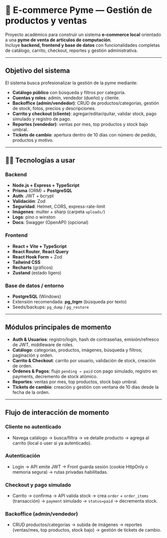 # 🛒 E-commerce Pyme — Gestión de productos y ventas

Proyecto académico para construir un sistema **e-commerce local** orientado a una **pyme de venta de artículos de computación**.  
Incluye **backend, frontend y base de datos** con funcionalidades completas de catálogo, carrito, checkout, reportes y gestión administrativa.

---

##  Objetivo del sistema
El sistema busca profesionalizar la gestión de la pyme mediante:

-  **Catálogo público** con búsqueda y filtros por categoría.
-  **Cuentas y roles**: admin, vendedor (dueño) y cliente.
-  **Backoffice (admin/vendedor)**: CRUD de productos/categorías, gestión de stock, fotos, precios y descripciones.
-  **Carrito y checkout (cliente)**: agregar/editar/quitar, validar stock, pago simulado y registro de pago.
- **Reportes (vendedor)**: ventas por mes, top productos y stock bajo umbral.
-  **Tickets de cambio**: apertura dentro de 10 días con número de pedido, productos y motivo.

---

## 🧑‍💻 Tecnologías a usar

### Backend
- **Node.js + Express + TypeScript**
- **Prisma** (ORM) + **PostgreSQL**
- **Auth**: JWT + bcrypt
- **Validación**: Zod
- **Seguridad**: Helmet, CORS, express-rate-limit
- **Imágenes**: multer + sharp (carpeta `uploads/`)
- **Logs**: pino o winston
- **Docs**: Swagger (OpenAPI) (opcional)

### Frontend
- **React + Vite + TypeScript**
- **React Router**, **React Query**
- **React Hook Form** + Zod
- **Tailwind CSS**
- **Recharts** (gráficos)
- **Zustand** (estado ligero)

### Base de datos / entorno
- **PostgreSQL** (Windows)
- Extensión recomendada: **pg_trgm** (búsqueda por texto)
- Seeds/backups: `pg_dump` / `pg_restore`

---

##  Módulos principales de momento
-  **Auth & Usuarios**: registro/login, hash de contraseñas, emisión/refresco de JWT, middleware de roles.
-  **Catálogo**: categorías, productos, imágenes, búsqueda y filtros; paginación y orden.
-  **Carrito & Checkout**: carrito por usuario, validación de stock, creación de orden.
-  **Órdenes & Pagos**: flujo `pending → paid` con pago simulado, registro en payments, decremento de stock atómico.
-  **Reportes**: ventas por mes, top productos, stock bajo umbral.
-  **Tickets de cambio**: creación y gestión con ventana de 10 días desde la fecha de la orden.

---

##  Flujo de interacción de momento

### Cliente no autenticado
- Navega catálogo → busca/filtra → ve detalle producto → agrega al carrito (local o user si ya autenticado).

### Autenticación
- Login → API emite JWT → Front guarda sesión (cookie HttpOnly o memoria segura) → rutas privadas habilitadas.

### Checkout y pago simulado
- Carrito → confirma → API valida stock → crea `order` + `order_items` (transacción) → `payment` simulado → `status=paid` → decrementa stock.

### Backoffice (admin/vendedor)
- CRUD productos/categorías → subida de imágenes → reportes (ventas/mes, top productos, stock bajo) → gestión de tickets de cambio.
